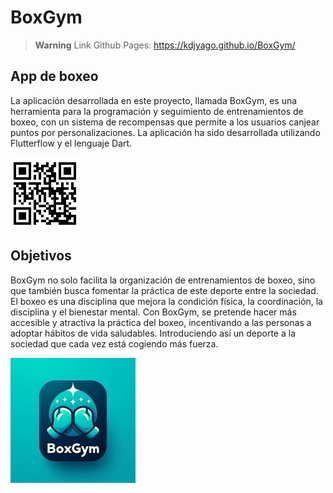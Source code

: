 # BoxGym

> **Warning**
> Link Github Pages: https://kdjyago.github.io/BoxGym/

## App de boxeo

La aplicación desarrollada en este proyecto, llamada BoxGym, es una herramienta para la programación y seguimiento de entrenamientos de boxeo, con un sistema de recompensas que permite a los usuarios canjear puntos por personalizaciones. La aplicación ha sido desarrollada utilizando Flutterflow y el lenguaje Dart.

![](media/apk.png) 


## Objetivos

BoxGym no solo facilita la organización de entrenamientos de boxeo, sino que también busca fomentar la práctica de este deporte entre la sociedad. El boxeo es una disciplina que mejora la condición física, la coordinación, la disciplina y el bienestar mental. Con BoxGym, se pretende hacer más accesible y atractiva la práctica del boxeo, incentivando a las personas a adoptar hábitos de vida saludables. Introduciendo así un deporte a la sociedad que cada vez está cogiendo más fuerza.

![](media/BoxGm.jpg)
